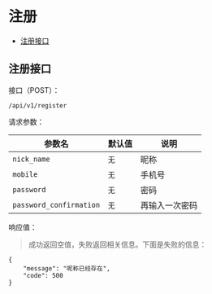 # 注册

+ [注册接口](#注册接口)

## 注册接口

接口（POST）：

```angular2html
/api/v1/register
```

请求参数：

| 参数名 | 默认值 | 说明 |
| --- | --- | --- | 
| `nick_name` | `无` | 昵称 |
| `mobile` | `无` | 手机号 |
| `password` | `无` | 密码 | 
| `password_confirmation` | `无` | 再输入一次密码 | 

响应值：

> 成功返回空值，失败返回相关信息。下面是失败的信息：

```angular2html
{
    "message": "呢称已经存在",
    "code": 500
}
```
